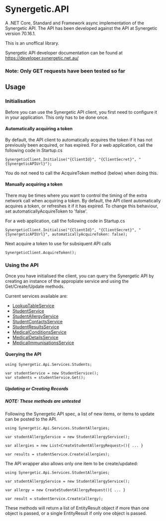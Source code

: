 # Synergetic.API
A .NET Core, Standard and Framework async implementation of the Synergetic API.
The API has been developed against the API at Synergetic version 70.16.1.

This is an unoffical library.

Synergetic API developer documentation can be found at https://developer.synergetic.net.au/

### Note: Only GET requests have been tested so far


## Usage

### Initialisation
Before you can use the Synergetic API client, you first need to configure it in your application. This only has to be done once.

#### Automatically acquiring a token
By default, the API client to automatically acquires the token if it has not previously been acquired, or has expired.
For a web application, call the following code in Startup.cs

```` 
SynergeticClient.Initialise("{ClientId}", "{ClientSecret}", "{SynergeticAPIUrl}"); 
````

You do not need to call the AcquireToken method (below) when doing this.

#### Manually acquiring a token
There may be times where you want to control the timing of the extra network call when acquiring a token. By default, the API client automatically acquires a token, or refreshes it if it has expired. To change this behaviour, set automaticallyAcquireToken to 'false'.

For a web application, call the following code in Startup.cs

```` 
SynergeticClient.Initialise("{ClientId}", "{ClientSecret}", "{SynergeticAPIUrl}", automaticallyAcquireToken: false); 
````

Next acquire a token to use for subsiquent API calls

```` 
SynergeticClient.AcquireToken(); 
````

### Using the API
Once you have initialised the client, you can query the Synergetic API by creating an instance of the appropiate service and using the Get/Create/Update methods.

Current services available are:
* [LookupTableService](https://github.com/ChrisRowtcliff/Synergetic.API/blob/main/src/Synergetic.Api/Services/LookupTables/LookupTableService.cs)
* [StudentService](https://github.com/ChrisRowtcliff/Synergetic.API/blob/main/src/Synergetic.Api/Services/Students/StudentService.cs)
* [StudentAllergyService](https://github.com/ChrisRowtcliff/Synergetic.API/blob/main/src/Synergetic.Api/Services/StudentAllergies/StudentAllergyService.cs)
* [StudentContactsService](https://github.com/ChrisRowtcliff/Synergetic.API/tree/main/src/Synergetic.Api/Services/StudentContacts)
* [StudentResultsService](https://github.com/ChrisRowtcliff/Synergetic.API/blob/main/src/Synergetic.Api/Services/StudentResults/StudentResultsService.cs)
* [MedicalConditionsService](https://github.com/ChrisRowtcliff/Synergetic.API/blob/main/src/Synergetic.Api/Services/MedicalConditions/MedicalConditionsService.cs)
* [MedicalDetailsService](https://github.com/ChrisRowtcliff/Synergetic.API/blob/main/src/Synergetic.Api/Services/MedicalDetails/MedicalDetailsService.cs)
* [MedicalImmunisationsService](https://github.com/ChrisRowtcliff/Synergetic.API/blob/main/src/Synergetic.Api/Services/MedicalImmunisations/MedicalImmunisations.cs)


#### Querying the API

```
using Synergetic.Api.Services.Students;

var studentService = new StudentService();
var students = studentService.Get();

```


##### Updating or Creating Records

##### NOTE: These methods are untested

Following the Synergetic API spec, a list of new items, or items to update can be posted to the API.


```
using Synergetic.Api.Services.StudentAllergies;

var studentAllergyService = new StudentAllergyService();

var allergies = new List<CreateStudentAllergyRequest>(){ ... }

var results = studentService.Create(allergies);

```

The API wrapper also allows only one item to be create/updated:

```
using Synergetic.Api.Services.StudentAllergies;

var studentAllergyService = new StudentAllergyService();

var allergy = new CreateStudentAllergyRequest(){ ... }

var result = studentService.Create(allergy);

```


These methods will return a list of EntityResult object if more than one object is passed, or a single EntityResult if only one object is passed.
